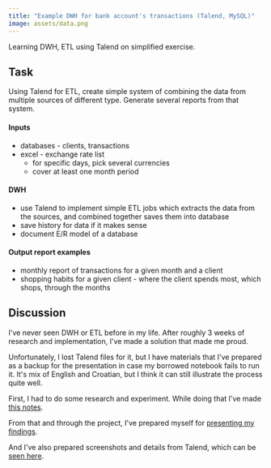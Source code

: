 ```yaml
---
title: "Example DWH for bank account's transactions (Talend, MySQL)"
image: assets/data.png
---
```

Learning DWH, ETL using Talend on simplified exercise.

## Task
Using Talend for ETL, create simple system of combining the data from multiple sources of different type. Generate several reports from that system.

#### Inputs
  - databases - clients, transactions
  - excel - exchange rate list
    - for specific days, pick several currencies
    - cover at least one month period

#### DWH
  - use Talend to implement simple ETL jobs which extracts the data from the sources, and combined together saves them into database
  - save history for data if it makes sense
  - document E/R model of a database

#### Output report examples
  - monthly report of transactions for a given month and a client
  - shopping habits for a given client - where the client spends most, which shops, through the months

## Discussion
I've never seen DWH or ETL before in my life.
After roughly 3 weeks of research and implementation, I've made a solution that made me proud.

Unfortunately, I lost Talend files for it, but I have materials that I've prepared as a backup for the presentation in case my borrowed notebook fails to run it.
It's mix of English and Croatian, but I think it can still illustrate the process quite well.

First, I had to do some research and experiment. While doing that I've made [this notes](/projects/talend/bank-transactions/talend-research.pdf).

From that and through the project, I've prepared myself for [presenting my findings](/projects/talend/bank-transactions/talend-notes-for-presenting.pdf).

And I've also prepared screenshots and details from Talend, which can be [seen here](/projects/talend/bank-transactions/talend-presentation.pdf).

